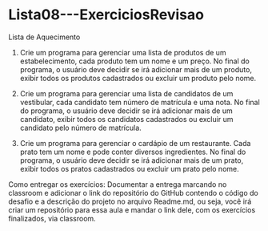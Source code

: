 # Lista08---ExerciciosRevisao
Lista de Aquecimento

1. Crie um programa para gerenciar uma lista de produtos de um estabelecimento, cada produto tem um nome e um preço. 
No final do programa, o usuário deve decidir se irá adicionar mais de um produto, exibir todos os produtos cadastrados 
ou excluir um produto pelo nome.

2. Crie um programa para gerenciar uma lista de candidatos de um vestibular, cada candidato tem número de 
matrícula e uma nota. No final do programa, o usuário deve decidir se irá adicionar mais de um candidato, 
exibir todos os candidatos cadastrados ou excluir um candidato pelo número de matrícula.

3. Crie um programa para gerenciar o cardápio de um restaurante. Cada prato tem um nome e pode conter diversos
ingredientes. No final do programa, o usuário deve decidir se irá adicionar mais de um prato, exibir todos os 
pratos cadastrados ou excluir um prato pelo nome.

Como entregar os exercícios:
Documentar a entrega marcando no classroom e adicionar o link do repositório do GitHub contendo o código do desafio e 
a descrição do projeto no arquivo Readme.md, ou seja, você irá criar um repositório para essa aula e mandar o link dele,
com os exercícios finalizados, via classroom.
